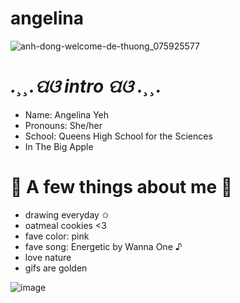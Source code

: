 #    angelina  


![anh-dong-welcome-de-thuong_075925577](https://user-images.githubusercontent.com/125828837/221283462-3f94d3f6-32f7-4773-8a46-7438e7fe8f73.gif)



#  *.¸¸.ପଓ  intro  ପଓ .¸¸.*

   - Name: Angelina Yeh 
   - Pronouns: She/her 
   - School: Queens High School for the Sciences 
   - In The Big Apple 



 
#  🤍 A few things about me 🤍

  - drawing everyday ✩
  - oatmeal cookies <3 
  - fave color: pink
  - fave song: Energetic by Wanna One ♪
  - love nature 
  - gifs are golden 
   
 ![image](https://user-images.githubusercontent.com/125828837/221282792-a1d47828-70f5-4945-be73-947845330636.png)
